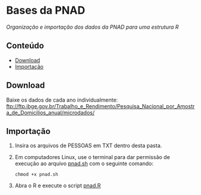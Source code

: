 Bases da PNAD
========

_Organização e importação dos dados da PNAD para uma estrutura R_

## Conteúdo

- [Download](#download)
- [Importação](#importacao)

## Download

Baixe os dados de cada ano individualmente: <a href="ftp://ftp.ibge.gov.br/Trabalho_e_Rendimento/Pesquisa_Nacional_por_Amostra_de_Domicilios_anual/microdados/">ftp://ftp.ibge.gov.br/Trabalho_e_Rendimento/Pesquisa_Nacional_por_Amostra_de_Domicilios_anual/microdados/</a>

## Importação

1. Insira os arquivos de PESSOAS em TXT dentro desta pasta.
2. Em computadores Linux, use o terminal para dar permissão de execução ao arquivo <a target="_blank" href="https://github.com/professorvirtual/educadata/blob/master/bases/pnad/pnad.sh" target="_blank">pnad.sh</a> com o seguinte comando:

    `chmod +x pnad.sh`

3. Abra o R e execute o script <a href="https://github.com/professorvirtual/educadata/blob/master/bases/pnad/pnad.R" target="_blank">pnad.R</a>

